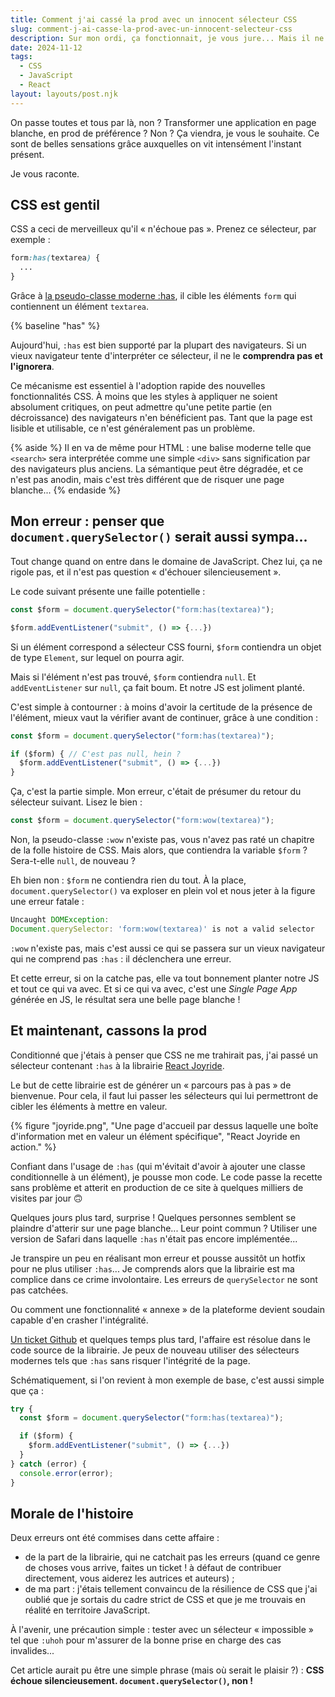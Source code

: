 ```yaml
---
title: Comment j'ai cassé la prod avec un innocent sélecteur CSS
slug: comment-j-ai-casse-la-prod-avec-un-innocent-selecteur-css
description: Sur mon ordi, ça fonctionnait, je vous jure... Mais il ne faut pas confondre un sélecteur CSS et un sélecteur CSS utilisé par JavaScript.
date: 2024-11-12
tags:
  - CSS
  - JavaScript
  - React
layout: layouts/post.njk
---
```


On passe toutes et tous par là, non ? Transformer une application en page blanche, en prod de préférence ? Non ? Ça viendra, je vous le souhaite. Ce sont de belles sensations grâce auxquelles on vit intensément l'instant présent.

Je vous raconte.

## CSS est gentil

CSS a ceci de merveilleux qu'il « n'échoue pas ». Prenez ce sélecteur, par exemple :

```css
form:has(textarea) {
  ...
}
```

Grâce à <a href="https://developer.mozilla.org/en-US/docs/Web/CSS/:has">la pseudo-classe moderne :has</a>, il cible les éléments `form` qui contiennent un élément `textarea`.

{% baseline "has" %}

Aujourd'hui, `:has` est bien supporté par la plupart des navigateurs. Si un vieux navigateur tente d'interpréter ce sélecteur, il ne le **comprendra pas et l'ignorera**.

Ce mécanisme est essentiel à l'adoption rapide des nouvelles fonctionnalités CSS. À moins que les styles à appliquer ne soient absolument critiques, on peut admettre qu'une petite partie (en décroissance) des navigateurs n'en bénéficient pas. Tant que la page est lisible et utilisable, ce n'est généralement pas un problème.

{% aside %}
Il en va de même pour HTML : une balise moderne telle que <code>&lt;search&gt;</code> sera interprétée comme une simple <code>&lt;div&gt;</code> sans signification par des navigateurs plus anciens. La sémantique peut être dégradée, et ce n'est pas anodin, mais c'est très différent que de risquer une page blanche...
{% endaside %}

## Mon erreur : penser que `document.querySelector()` serait aussi sympa...

Tout change quand on entre dans le domaine de JavaScript. Chez lui, ça ne rigole pas, et il n'est pas question « d'échouer silencieusement ».

Le code suivant présente une faille potentielle :

```js
const $form = document.querySelector("form:has(textarea)");

$form.addEventListener("submit", () => {...})
```

Si un élément correspond a sélecteur CSS fourni, `$form` contiendra un objet de type `Element`, sur lequel on pourra agir.

Mais si l'élément n'est pas trouvé, `$form` contiendra `null`. Et `addEventListener` sur `null`, ça fait boum. Et notre JS est joliment planté.

C'est simple à contourner : à moins d'avoir la certitude de la présence de l'élément, mieux vaut la vérifier avant de continuer, grâce à une condition :


```js
const $form = document.querySelector("form:has(textarea)");

if ($form) { // C'est pas null, hein ?
  $form.addEventListener("submit", () => {...})
}
```

Ça, c'est la partie simple. Mon erreur, c'était de présumer du retour du sélecteur suivant. Lisez le bien :

```js
const $form = document.querySelector("form:wow(textarea)");
```

Non, la pseudo-classe `:wow` n'existe pas, vous n'avez pas raté un chapitre de la folle histoire de CSS. Mais alors, que contiendra la variable `$form` ? Sera-t-elle `null`, de nouveau ?

Eh bien non : `$form` ne contiendra rien du tout. À la place, `document.querySelector()` va exploser en plein vol et nous jeter à la figure une erreur fatale :

```js
Uncaught DOMException:
Document.querySelector: 'form:wow(textarea)' is not a valid selector
```

`:wow` n'existe pas, mais c'est aussi ce qui se passera sur un vieux navigateur qui ne comprend pas `:has` : il déclenchera une erreur.

Et cette erreur, si on la catche pas, elle va tout bonnement planter notre JS et tout ce qui va avec. Et si ce qui va avec, c'est une <em>Single Page App</em> générée en JS, le résultat sera une belle page blanche !

## Et maintenant, cassons la prod

Conditionné que j'étais à penser que CSS ne me trahirait pas, j'ai passé un sélecteur contenant `:has` à la librairie <a href="https://react-joyride.com/">React Joyride</a>.

Le but de cette librairie est de générer un « parcours pas à pas » de bienvenue. Pour cela, il faut lui passer les sélecteurs qui lui permettront de cibler les éléments à mettre en valeur.

{% figure
  "joyride.png",
  "Une page d'accueil par dessus laquelle une boîte d'information met en valeur un élément spécifique",
  "React Joyride en action."
%}

Confiant dans l'usage de `:has` (qui m'évitait d'avoir à ajouter une classe conditionnelle à un élément), je pousse mon code. Le code passe la recette sans problème et atterit en production de ce site à quelques milliers de visites par jour 🙃

Quelques jours plus tard, surprise ! Quelques personnes semblent se plaindre d'atterir sur une page blanche... Leur point commun ? Utiliser une version de Safari dans laquelle `:has` n'était pas encore implémentée...

Je transpire un peu en réalisant mon erreur et pousse aussitôt un hotfix pour ne plus utiliser `:has`... Je comprends alors que la librairie est ma complice dans ce crime involontaire. Les erreurs de `querySelector` ne sont pas catchées.

Ou comment une fonctionnalité « annexe » de la plateforme devient soudain capable d'en crasher l'intégralité.

<a href="https://github.com/gilbarbara/react-joyride/issues/1035">Un ticket Github</a> et quelques temps plus tard, l'affaire est résolue dans le code source de la librairie. Je peux de nouveau utiliser des sélecteurs modernes tels que `:has` sans risquer l'intégrité de la page.

Schématiquement, si l'on revient à mon exemple de base, c'est aussi simple que ça :

```js
try {
  const $form = document.querySelector("form:has(textarea)");

  if ($form) {
    $form.addEventListener("submit", () => {...})
  }
} catch (error) {
  console.error(error);
}
```

## Morale de l'histoire

Deux erreurs ont été commises dans cette affaire :

- de la part de la librairie, qui ne catchait pas les erreurs (quand ce genre de choses vous arrive, faites un ticket ! à défaut de contribuer directement, vous aiderez les autrices et auteurs) ;
- de ma part : j'étais tellement convaincu de la résilience de CSS que j'ai oublié que je sortais du cadre strict de CSS et que je me trouvais en réalité en territoire JavaScript.

À l'avenir, une précaution simple : tester avec un sélecteur « impossible » tel que `:uhoh` pour m'assurer de la bonne prise en charge des cas invalides...

Cet article aurait pu être une simple phrase (mais où serait le plaisir ?) : **CSS échoue silencieusement. `document.querySelector()`, non !**